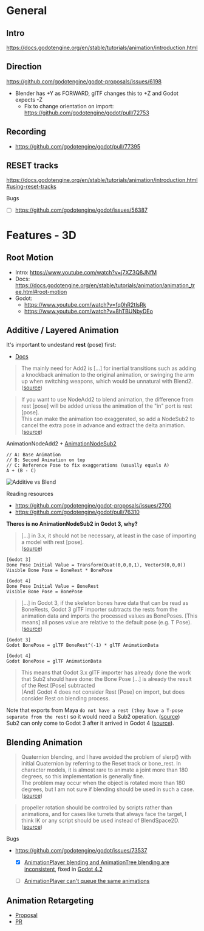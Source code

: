 # General

## Intro

https://docs.godotengine.org/en/stable/tutorials/animation/introduction.html


## Direction

https://github.com/godotengine/godot-proposals/issues/6198
* Blender has +Y as FORWARD, glTF changes this to +Z and Godot expects -Z
  * Fix to change orientation on import: https://github.com/godotengine/godot/pull/72753


## Recording

* https://github.com/godotengine/godot/pull/77395


## RESET tracks

https://docs.godotengine.org/en/stable/tutorials/animation/introduction.html#using-reset-tracks

Bugs
* [ ] https://github.com/godotengine/godot/issues/56387


# Features - 3D


## Root Motion

* Intro: https://www.youtube.com/watch?v=j7XZ3Q8JNfM
* Docs: https://docs.godotengine.org/en/stable/tutorials/animation/animation_tree.html#root-motion
* Godot:
  * https://www.youtube.com/watch?v=fq0hR2tIsRk
  * https://www.youtube.com/watch?v=8hTBUNbyDEo


## Additive / Layered Animation

It's important to undestand **rest** (pose) first:
* [Docs](https://docs.godotengine.org/en/stable/tutorials/assets_pipeline/escn_exporter/skeleton.html#rest-bone)



> The mainly need for Add2 is […] for inertial transitions such as adding a knockback animation to the original animation, or swinging the arm up when switching weapons, which would be unnatural with Blend2.
> ([source](https://github.com/godotengine/godot/pull/76310#issuecomment-1518479340))


> If you want to use NodeAdd2 to blend animation, the difference from rest [pose] will be added unless the animation of the "in" port is rest [pose].  
> This can make the animation too exaggerated, so add a NodeSub2 to cancel the extra pose in advance and extract the delta animation.  
> ([source](https://github.com/godotengine/godot/pull/76616))


AnimationNodeAdd2 + [AnimationNodeSub2](https://github.com/godotengine/godot/pull/76616)
```
// A: Base Animation
// B: Second Animation on top
// C: Reference Pose to fix exaggerations (usually equals A)
A + (B - C)
```


![Additive vs Blend](https://user-images.githubusercontent.com/61938263/235358998-9fca1c28-84fd-44aa-b80b-dd775c304697.png)


Reading resources
* https://github.com/godotengine/godot-proposals/issues/2700
* https://github.com/godotengine/godot/pull/76310


**Theres is no AnimationNodeSub2 in Godot 3, why?**  
> […] in 3.x, it should not be necessary, at least in the case of importing a model with rest [pose].  
> ([source](https://github.com/godotengine/godot/pull/76310#issuecomment-1517869077))

```
[Godot 3]
Bone Pose Initial Value = Transform(Quat(0,0,0,1), Vector3(0,0,0))
Visible Bone Pose = BoneRest * BonePose

[Godot 4]
Bone Pose Initial Value = BoneRest 
Visible Bone Pose = BonePose
```


> […] in Godot 3, if the skeleton bones have data that can be read as BoneRests, Godot 3 glTF importer subtracts the rests from the animation data and imports the processed values as BonePoses.
> [This means] all poses value are relative to the default pose (e.g. T Pose). ([source](https://github.com/godotengine/godot-proposals/issues/2700#issuecomment-837325712))

```
[Godot 3]
Godot BonePose = glTF BoneRest^(-1) * glTF AnimationData

[Godot 4]
Godot BonePose = glTF AnimationData
```

> This means that Godot 3.x glTF importer has already done the work that Sub2 should have done: the Bone Pose […] is already the result of the Rest [Pose] subtracted  
> [And] Godot 4 does not consider Rest [Pose] on import, but does consider Rest on blending process.


Note that exports from Maya `do not have a rest (they have a T-pose separate from the rest)` so it would need a Sub2 operation. ([source](https://github.com/godotengine/godot/pull/76310#issuecomment-1517869077))  
Sub2 can only come to Godot 3 after it arrived in Godot 4 ([source](https://github.com/godotengine/godot/pull/76310#issuecomment-1520392801)).


## Blending Animation

> Quaternion blending, and I have avoided the problem of slerp() with initial Quaternion by referring to the Reset track or bone_rest. In character models, it is almost rare to animate a joint more than 180 degrees, so this implementation is generally fine.  
> The problem may occur when the object is rotated more than 180 degrees, but I am not sure if blending should be used in such a case.
> ([source](https://github.com/godotengine/godot/pull/57675#issuecomment-1030709158))

> propeller rotation should be controlled by scripts rather than animations, and for cases like turrets that always face the target, I think IK or any script should be used instead of BlendSpace2D.
> ([source](https://github.com/godotengine/godot/pull/57675#issuecomment-1030749214))


Bugs
* https://github.com/godotengine/godot/issues/73537
  * [x] [AnimationPlayer blending and AnimationTree blending are inconsistent](https://github.com/godotengine/godot/issues/70207), fixed in [Godot 4.2](https://github.com/godotengine/godot/pull/80813)
  * [ ] [AnimationPlayer can't queue the same animations](https://github.com/godotengine/godot/issues/72484)


## Animation Retargeting

* [Proposal](https://github.com/godotengine/godot-proposals/issues/4510)
* [PR](https://github.com/godotengine/godot/pull/63854)
